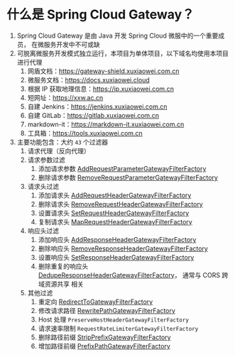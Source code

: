 # 什么是 Spring Cloud Gateway？

1. Spring Cloud Gateway 是由 Java 开发 Spring Cloud 微服中的一个重要成员，
   在微服务开发中不可或缺
2. 可脱离微服务开发模式独立运行，本项目为单体项目，以下域名均使用本项目进行代理
    1. 网盾文档：https://gateway-shield.xuxiaowei.com.cn
    2. 微服务文档：https://docs.xuxiaowei.cloud
    3. 根据 IP 获取地理信息：https://ip.xuxiaowei.com.cn
    4. 短网址：https://xxw.ac.cn
    5. 自建 Jenkins：https://jenkins.xuxiaowei.com.cn
    6. 自建 GitLab：https://gitlab.xuxiaowei.com.cn
    7. markdown-it：https://markdown-it.xuxiaowei.com.cn
    8. 工具箱：https://tools.xuxiaowei.com.cn
3. 主要功能包含：大约 `43` 个过滤器
    1. 请求代理（反向代理）
    2. 请求参数过滤
        1. 添加请求参数 [AddRequestParameterGatewayFilterFactory](../feature/filter/add-request-parameter.md)
        2. 删除请求参数 [RemoveRequestParameterGatewayFilterFactory](../feature/filter/remove-request-parameter.md)
    3. 请求头过滤
        1. 添加请求头 [AddRequestHeaderGatewayFilterFactory](../feature/filter/add-request-header.md)
        2. 删除请求头 [RemoveRequestHeaderGatewayFilterFactory](../feature/filter/remove-request-header.md)
        3. 设置请求头 [SetRequestHeaderGatewayFilterFactory](../feature/filter/set-request-header.md)
        4. 复制请求头 [MapRequestHeaderGatewayFilterFactory](../feature/filter/map-request-header.md)
    4. 响应头过滤
        1. 添加响应头 [AddResponseHeaderGatewayFilterFactory](../feature/filter/add-response-header.md)
        2. 删除响应头 [RemoveResponseHeaderGatewayFilterFactory](../feature/filter/remove-response-header.md)
        3. 设置响应头 [SetResponseHeaderGatewayFilterFactory](../feature/filter/set-response-header.md)
        4. 删除重复的响应头 [DedupeResponseHeaderGatewayFilterFactory](../feature/filter/dedupe-response-header.md)，
           通常与 CORS 跨域资源共享 相关
    5. 其他过滤
        1. 重定向 [RedirectToGatewayFilterFactory](../feature/filter/redirect-to.md)
        2. 修改请求路径 [RewritePathGatewayFilterFactory](../feature/filter/rewrite-path.md)
        3. Host 处理 `PreserveHostHeaderGatewayFilterFactory`
        4. 请求速率限制 `RequestRateLimiterGatewayFilterFactory`
        5. 删除路径前缀 [StripPrefixGatewayFilterFactory](../feature/filter/strip-prefix.md)
        6. 增加路径前缀 [PrefixPathGatewayFilterFactory](../feature/filter/prefix-path.md)
